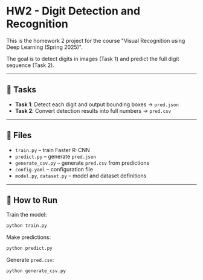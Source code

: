 # HW2 - Digit Detection and Recognition

This is the homework 2 project for the course "Visual Recognition using Deep Learning (Spring 2025)".

The goal is to detect digits in images (Task 1) and predict the full digit sequence (Task 2).

---

## 📌 Tasks

- **Task 1**: Detect each digit and output bounding boxes → `pred.json`
- **Task 2**: Convert detection results into full numbers → `pred.csv`

---

## 📂 Files

- `train.py` – train Faster R-CNN
- `predict.py` – generate `pred.json`
- `generate_csv.py` – generate `pred.csv` from predictions
- `config.yaml` – configuration file
- `model.py`, `dataset.py` – model and dataset definitions

---

## 🚀 How to Run

Train the model:
```bash
python train.py
```

Make predictions:
```bash
python predict.py
```

Generate `pred.csv`:
```bash
python generate_csv.py
```


